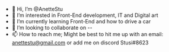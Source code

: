 - 👋 Hi, I’m @AnetteStu
- 👀 I’m interested in Front-End development, IT and Digital art
- 🌱 I’m currently learning Front-End and how to drive a car
- 💞️ I’m looking to collaborate on --
- 📫 How to reach me;
Might be best to hit me up with an email: anettestu@gmail.com or add me on discord Stusi#8623

<!---
AnetteStu/AnetteStu is a ✨ special ✨ repository because its `README.md` (this file) appears on your GitHub profile.
You can click the Preview link to take a look at your changes.
--->
